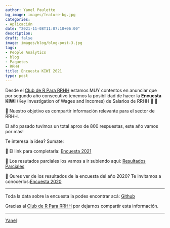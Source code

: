 ```yaml
---
author: Yanel Paulette
bg_image: images/feature-bg.jpg
categories:
- Aplicación
date: "2021-11-08T11:07:10+06:00"
description: 
draft: false
image: images/blog/blog-post-3.jpg 
tags:
- People Analytics
- blog
- Paquetes
- RRHH
title: Encuesta KIWI 2021 
type: post
---
```



Desde el [Club de R Para RRHH](https://r4hr.club/) estamos MUY contentos  en  anunciar que por segundo año consecutivo tenemos la posibilidad de hacer la **Encuesta KIWI** (Key Investigation of Wages and Incomes) de Salarios de RRHH 🥝 🥝

🤯 Nuestro objetivo es compartir información relevante para el sector de RRHH. 

El año pasado tuvimos un total aprox de 800 respuestas, este año vamos por más!

Te interesa la idea? Sumate: 

📯 El link para completarla: [Encuesta 2021](https://bit.ly/kiwi2021)   

📱 Los resutados parciales los vamos a ir subiendo aqui: [Resultados Parciales]( https://kiwi-parcial.netlify.app/#14)    

🔖 Qures  ver de  los resultados de la encuesta del año  2020? 
Te invitamos a conocerlos:[Encuesta 2020 ](https://lnkd.in/dPQjuiW ) 


---------- 

Toda la data sobre la encuesta la podes encontrar acá: [Github](https://github.com/r4hr/kiwi2021.git)

Gracias al [Club de R Para RRHH](https://r4hr.club/) por dejarnos compartir esta información. 


---------- 

[Yanel](https://yanelpaulette.netlify.app/)